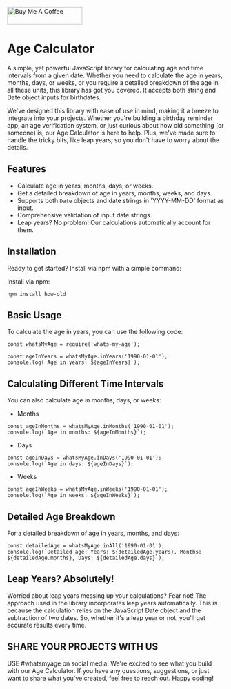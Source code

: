 <a href="https://buymeacoffee.com/thecodedesigner" target="_blank"><img src="https://cdn.buymeacoffee.com/buttons/default-orange.png" alt="Buy Me A Coffee" height="41" width="174"></a>


# Age Calculator

A simple, yet powerful JavaScript library for calculating age and time intervals from a given date. Whether you need to calculate the age in years, months, days, or weeks, or you require a detailed breakdown of the age in all these units, this library has got you covered. It accepts both string and Date object inputs for birthdates.

We've designed this library with ease of use in mind, making it a breeze to integrate into your projects. Whether you're building a birthday reminder app, an age verification system, or just curious about how old something (or someone) is, our Age Calculator is here to help. Plus, we've made sure to handle the tricky bits, like leap years, so you don't have to worry about the details.

## Features

- Calculate age in years, months, days, or weeks.
- Get a detailed breakdown of age in years, months, weeks, and days.
- Supports both `Date` objects and date strings in 'YYYY-MM-DD' format as input.
- Comprehensive validation of input date strings.
- Leap years? No problem! Our calculations automatically account for them.

## Installation

Ready to get started? Install via npm with a simple command:

Install via npm:

```
npm install how-old
```

## Basic Usage
To calculate the age in years, you can use the following code:

```
const whatsMyAge = require('whats-my-age');

const ageInYears = whatsMyAge.inYears('1990-01-01');
console.log(`Age in years: ${ageInYears}`);
```

## Calculating Different Time Intervals
You can also calculate age in months, days, or weeks:

* Months

```
const ageInMonths = whatsMyAge.inMonths('1990-01-01');
console.log(`Age in months: ${ageInMonths}`);
```

* Days 

```
const ageInDays = whatsMyAge.inDays('1990-01-01');
console.log(`Age in days: ${ageInDays}`);
```

* Weeks

```
const ageInWeeks = whatsMyAge.inWeeks('1990-01-01');
console.log(`Age in weeks: ${ageInWeeks}`);
```

## Detailed Age Breakdown
For a detailed breakdown of age in years, months, and days:

```
const detailedAge = whatsMyAge.inAll('1990-01-01');
console.log(`Detailed age: Years: ${detailedAge.years}, Months: ${detailedAge.months}, Days: ${detailedAge.days}`);
```


## Leap Years? Absolutely!

Worried about leap years messing up your calculations? Fear not! The approach used in the library incorporates leap years automatically. This is because the calculation relies on the JavaScript Date object and the subtraction of two dates. So, whether it's a leap year or not, you'll get accurate results every time.

## SHARE YOUR PROJECTS WITH US 
USE #whatsmyage on social media.
We're excited to see what you build with our Age Calculator. If you have any questions, suggestions, or just want to share what you've created, feel free to reach out. Happy coding!



